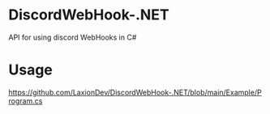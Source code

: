 # DiscordWebHook-.NET
API for using discord WebHooks in C#

# Usage
https://github.com/LaxionDev/DiscordWebHook-.NET/blob/main/Example/Program.cs
